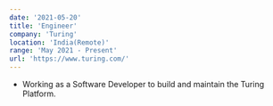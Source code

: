 ```yaml
---
date: '2021-05-20'
title: 'Engineer'
company: 'Turing'
location: 'India(Remote)'
range: 'May 2021 - Present'
url: 'https://www.turing.com/'
---
```


- Working as a Software Developer to build and maintain the Turing Platform.
